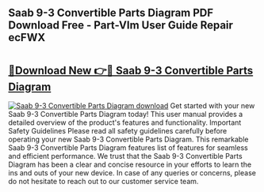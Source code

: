 ## Saab 9-3 Convertible Parts Diagram PDF Download Free - Part-VIm User Guide Repair ecFWX

# <h2><a href="http://dfolkc.blite.top/?on=Saab+9-3+Convertible+Parts+Diagram">🔗Download New 👉🔴 Saab 9-3 Convertible Parts Diagram</a></h2>

[![Saab 9-3 Convertible Parts Diagram download](https://i.imgur.com/lujVjoI.png)](http://dfolkc.blite.top/?on=Saab+9-3+Convertible+Parts+Diagram)
Get started with your new Saab 9-3 Convertible Parts Diagram today! This user manual provides a detailed overview of the product's features and functionality. Important Safety Guidelines Please read all safety guidelines carefully before operating your new Saab 9-3 Convertible Parts Diagram. This remarkable Saab 9-3 Convertible Parts Diagram features list of features for seamless and efficient performance. We trust that the Saab 9-3 Convertible Parts Diagram has been a clear and concise resource in your efforts to learn the ins and outs of your new device. In case of any queries or concerns, please do not hesitate to reach out to our customer service team.

